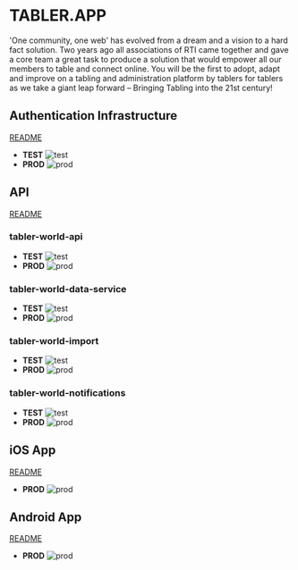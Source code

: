 # TABLER.APP

'One community, one web' has evolved from a dream and a vision to a hard fact solution. Two years ago all associations of RTI came together and gave a core team a great task to produce a solution that would empower all our members to table and connect online. You will be the first to adopt, adapt and improve on a tabling and administration platform by tablers for tablers as we take a giant leap forward – Bringing Tabling into the 21st century!

## Authentication Infrastructure

[README](services/tabler-world-auth/README.md)

- **TEST** ![test](https://tabler-world.vsrm.visualstudio.com/_apis/public/Release/badge/a746efd2-3499-4212-b0dc-32647f2c9245/6/29)
- **PROD** ![prod](https://tabler-world.vsrm.visualstudio.com/_apis/public/Release/badge/a746efd2-3499-4212-b0dc-32647f2c9245/6/79)

## API

[README](services/tabler-world-api/README.md)

### tabler-world-api

- **TEST** ![test](https://tabler-world.vsrm.visualstudio.com/_apis/public/Release/badge/a746efd2-3499-4212-b0dc-32647f2c9245/19/86)
- **PROD** ![prod](https://tabler-world.vsrm.visualstudio.com/_apis/public/Release/badge/a746efd2-3499-4212-b0dc-32647f2c9245/19/87)

### tabler-world-data-service

- **TEST** ![test](https://tabler-world.vsrm.visualstudio.com/_apis/public/Release/badge/a746efd2-3499-4212-b0dc-32647f2c9245/16/80)
- **PROD** ![prod](https://tabler-world.vsrm.visualstudio.com/_apis/public/Release/badge/a746efd2-3499-4212-b0dc-32647f2c9245/16/81)

### tabler-world-import

- **TEST** ![test](https://tabler-world.vsrm.visualstudio.com/_apis/public/Release/badge/a746efd2-3499-4212-b0dc-32647f2c9245/17/82)
- **PROD** ![prod](https://tabler-world.vsrm.visualstudio.com/_apis/public/Release/badge/a746efd2-3499-4212-b0dc-32647f2c9245/17/83)

### tabler-world-notifications

- **TEST** ![test](https://tabler-world.vsrm.visualstudio.com/_apis/public/Release/badge/a746efd2-3499-4212-b0dc-32647f2c9245/18/84)
- **PROD** ![prod](https://tabler-world.vsrm.visualstudio.com/_apis/public/Release/badge/a746efd2-3499-4212-b0dc-32647f2c9245/18/85)

## iOS App

[README](App/README.md)

- **PROD** ![prod](https://tabler-world.vsrm.visualstudio.com/_apis/public/Release/badge/a746efd2-3499-4212-b0dc-32647f2c9245/10/77)

## Android App

[README](App/README.md)

- **PROD** ![prod](https://tabler-world.vsrm.visualstudio.com/_apis/public/Release/badge/a746efd2-3499-4212-b0dc-32647f2c9245/10/78)
